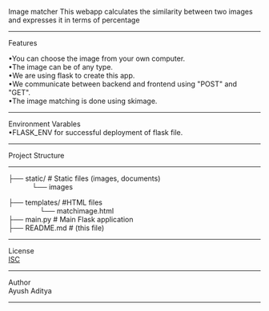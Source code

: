 Image matcher
This webapp calculates the similarity between two images and expresses it in terms of percentage
__________________________
Features 


•You can choose the image from your own computer.    
•The image can be of any type.    
•We are using flask to create this app.    
•We communicate between backend and frontend using "POST" and "GET".    
•The image matching is done using skimage.    

__________________________
Environment Varables    
•FLASK_ENV for successful deployment of flask file.
__________________

Project Structure
_________________
├── static/ # Static files (images, documents)    
&nbsp;&nbsp;&nbsp;&nbsp;&nbsp;&nbsp;&nbsp;&nbsp;&nbsp;&nbsp;&nbsp;&nbsp;└── images                 
       
├── templates/         #HTML files  
&nbsp;&nbsp;&nbsp;&nbsp;&nbsp;&nbsp;&nbsp;&nbsp;&nbsp;&nbsp;&nbsp;&nbsp;&nbsp;&nbsp;&nbsp; └── matchimage.html    
├── main.py # Main Flask application    
├── README.md # (this file) 
________________________
License  
[ISC](https://github.com/Engineer2027-boy/PopulationProjectionofG20countries/blob/main/LICENSE)
_________________________
Author  
Ayush Aditya
__________________________


